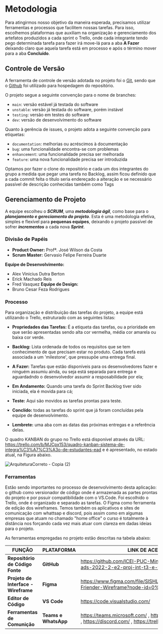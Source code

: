 
# Metodologia

Para atingirmos nosso objetivo da maneira esperada, precisamos utilizar ferramentas e processos que facilitem nossas tarefas. Para isso, escolhemos plataformas que auxiliam na organização e gerenciamento dos artefatos produzidos a cada sprint o Trello, onde cada integrante tendo pego determinada tarefa para fazer irá move-lá para a aba **A Fazer** deixando claro que aquela tarefa está em processo e após o término mover para a aba **Concluído**. 

## Controle de Versão

A ferramenta de controle de versão adotada no projeto foi o
[Git](https://git-scm.com/), sendo que o [Github](https://github.com)
foi utilizado para hospedagem do repositório.

O projeto segue a seguinte convenção para o nome de branches:

- `main`: versão estável já testada do software
- `unstable`: versão já testada do software, porém instável
- `testing`: versão em testes do software
- `dev`: versão de desenvolvimento do software

Quanto à gerência de issues, o projeto adota a seguinte convenção para
etiquetas:

- `documentation`: melhorias ou acréscimos à documentação
- `bug`: uma funcionalidade encontra-se com problemas
- `enhancement`: uma funcionalidade precisa ser melhorada
- `feature`: uma nova funcionalidade precisa ser introduzida

Optamos por fazer o clone do repositório e cada um dos integrantes do grupo a medida que pegar uma tarefa no Backlog, assim ficou definido que a cada commit feita o título seria endereçado a alteração e se necessário passível de descrição conhecidas também como Tags





## Gerenciamento de Projeto
A equipe escolheu o ***SCRUM***, uma ***metodologia ágil***, como base para o ***planejamento e gereciamento do projeto***. Esta é uma metodologia efetiva, simples e flexível para **pequenas equipes**, deixando o projeto passível de sofrer ***incrementos*** a cada nova ***Sprint***.


### Divisão de Papéis

- **Product Owner:** Profª. José Wilson da Costa 
- **Scrum Master:** Gervasio Felipe Ferreira Duarte

**Equipe de Desenvolvimento:**
- Alex Vinicius Dutra Berton
- Erick Machado Reis
- Fred Vasquez
**Equipe de Design:**
- Bruno Cesar Feza Rodrigues






### Processo

Para organização e distribuição das tarefas do projeto, a equipe está utilizando o Trello, estruturado com as seguintes listas:

- **Propriedades das Tarefas:** É a etiqueta das tarefas, ou a prioridade em que serão apresentadas sendo alta cor vermelha, média cor amarela ou baixa cor verde.

- **Backlog:** Lista ordenada de todos os requisitos que se tem conhecimento de que precisam estar no produto. Cada tarefa está associada a um 'milestone', que pressupõe uma entrega final.

- **A Fazer:** Tarefas que estão disponíveis para os desenvolvedores fazer e ninguém assumiu ainda, ou seja está separada para entrega e aguardadndo o desenvolvedor assumir a resposabilidade por ela;

- **Em Andamento:** Quando uma tarefa do Sprint Backlog tiver sido iniciada, ela é movida para cá;

- **Teste:** Aqui são movidos as tarefas prontas para teste.

- **Conclído:** todas as tarefas do sprint que já foram concluídas pela equipe de desenvolvimento.

- **Lembrete:** uma aba com as datas das próximas entregas e a referência delas. 

O quadro KANBAN do grupo no Trello está disponível através da URL: https://trello.com/b/MJCpx153/quadro-kanban-sistema-de-integra%C3%A7%C3%A3o-de-estudantes-ead e é apresentado, no estado atual, na Figura abaixo.

![ArquiteturaCorreto - Copia (2)](https://user-images.githubusercontent.com/100388026/189783848-4aa5274e-550c-4819-8ed6-1c4473e2f951.png)









### Ferramentas
  Estão sendo importantes no processo de desenvolvimento desta aplicação: o github como versionador de código onde é armazenada as partes prontas do projeto e por pssuir compatibilidade com o VS.Code. Foi escolhido o Trello, onde é organizado e separado as tarefas. O Figma como ferramenta de edição dos wireframes. 
  Temos também os aplicativos e sites de comunicação com whattsap e discord, pois assim como em algumas empresas que atuam no chamado "home office" o curso é totalmente à distância nos forçando cada vez mais atuar com clareza em dadas ideias para o projeto.


As ferramentas empregadas no projeto estão descritas na tabela abaixo:

|**FUNÇÃO**| **PLATAFORMA** |**LINK DE ACESSO**|
|--------------------|------------------------------------|----------------------------------------|
|**Repositório de Código Fonte**|**GitHub**|https://github.com/ICEI-PUC-Minas-PMV-ADS/pmv-ads-2022-2-e2-proj-int-t3-e-friender|
|**Projeto de Interface - Wireframe**|**Figma**|https://www.figma.com/file/SlSHLutajUrMSm3ULGrj5G/E-Friender-Wireframe?node-id=0%3A1
|**Editor de Código**|**VS Code**|https://code.visualstudio.com/|
|**Ferramentas de Comunição**|**Teams e WhatsApp**|https://teams.microsoft.com/ , https://web.whatsapp.com/ , https://discord.com/ , https://trello.com/|


